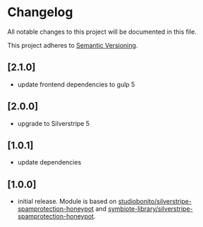 # Changelog

All notable changes to this project will be documented in this file.

This project adheres to [Semantic Versioning](http://semver.org/).

## [2.1.0]

* update frontend dependencies to gulp 5

## [2.0.0]

* upgrade to Silverstripe 5

## [1.0.1]

* update dependencies

## [1.0.0]

* initial release. Module is based on [studiobonito/silverstripe-spamprotection-honeypot](https://github.com/studiobonito/silverstripe-spamprotection-honeypot) and [symbiote-library/silverstripe-spamprotection-honeypot](https://github.com/symbiote-library/silverstripe-spamprotection-honeypot). 
